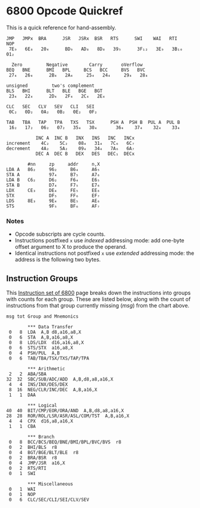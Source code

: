 6800 Opcode Quickref
====================

This is a quick reference for hand-assembly.

    JMP   JMPx  BRA      JSR   JSRx  BSR   RTS      SWI    WAI   RTI     NOP
     7E₉   6E₈   20₄      BD₉   AD₈   8D₈   39₅      3F₁₂   3E₉   3B₁₀    01₂

      Zero         Negative        Carry       oVerflow
    BEQ   BNE      BMI   BPL     BCS   BCC     BVS   BVC
     27₄   26₄      2B₄   2A₄     25₄   24₄     29₄   28₄

    unsigned         two's complement
    BLS   BHI      BLT   BLE   BGE   BGT
     23₄   22₄      2D₄   2F₄   2C₄   2E₄

    CLC   SEC   CLV   SEV   CLI   SEI
     0C₂   0D₂   0A₂   0B₂   0E₂   0F₂

    TAB   TBA   TAP   TPA   TXS   TSX      PSH A  PSH B  PUL A  PUL B
     16₂   17₂   06₂   07₂   35₄   30₄       36₄    37₄    32₄    33₄

               INC A  INC B   INX   INS   INC   INCx
    increment    4C₂    5C₂    08₄   31₄   7C₆   6C₇
    decrement    4A₂    5A₂    09₄   34₄   7A₆   6A₇
               DEC A  DEC B   DEX   DES   DEC₁  DECx

            #nn     zp     addr     n,X
    LDA A   86₂     96₂     B6₄     A6₅
    STA A           97₄     B7₅     A7₆
    LDA B   C6₂     D6₂     F6₄     E6₅
    STA B           D7₄     F7₅     E7₆
    LDX     CE₃     DE₄     FE₅     EE₆
    STX             DF₅     FF₆     EF₇
    LDS     8E₃     9E₄     BE₅     AE₆
    STS             9F₅     BF₆     AF₇

### Notes

- Opcode subscripts are cycle counts.
- Instructions postfixed `x` use _indexed_ addressing mode: add one-byte
  offset argument to X to produce the operand.
- Identical instructions not postfixed `x` use _extended_ addressing mode:
  the address is the following two bytes.


Instruction Groups
------------------

This [Instruction set of 6800][tp-is68] page breaks down the instructions
into groups with counts for each group. These are listed below, along with
the count of instructions from that group currently missing (_msg_) from
the chart above.

    msg tot Group and Mnemonics

            *** Data Transfer
     0   8  LDA  A,B d8,a16,a8,X
     0   6  STA  A,B,a16,a8,X
     0   8  LDS/LDX  d16,a16,a8,X
     0   6  STS/STX  a16,a8,X
     0   4  PSH/PUL  A,B
     0   6  TAB/TBA/TSX/TXS/TAP/TPA

            *** Arithmetic
     2   2  ABA/SBA
    32  32  SBC/SUB/ADC/ADD  A,B,d8,a8,a16,X
     4   4  INS/INX/DES/DEX
     8  16  NEG/CLR/INC/DEC  A,B,a16,X
     1   1  DAA

            *** Logical
    40  40  BIT/CMP/EOR/ORA/AND  A,B,d8,a8,a16,X
    28  28  ROR/ROL/LSR/ASR/ASL/COM/TST  A,B,a16,X
     4   4  CPX  d16,a8,a16,X
     1   1  CBA

            *** Branch
     0   8  BCC/BCS/BEQ/BNE/BMI/BPL/BVC/BVS  r8
     0   2  BHI/BLS  r8
     0   4  BGT/BGE/BLT/BLE  r8
     0   2  BRA/BSR  r8
     0   4  JMP/JSR  a16,X
     0   2  RTS/RTI
     0   1  SWI

            *** Miscellaneous
     0   1  WAI
     0   1  NOP
     0   6  CLC/SEC/CLI/SEI/CLV/SEV



<!-------------------------------------------------------------------->
[tp-is68]: https://www.tutorialspoint.com/instruction-set-of-6800
